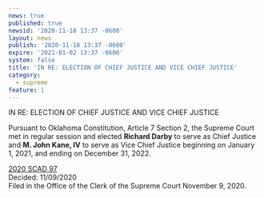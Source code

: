 ```yaml
---
news: true
published: true
newsid: '2020-11-18 13:37 -0600'
layout: news
publish: '2020-11-18 13:37 -0600'
expire: '2021-01-02 13:37 -0600'
system: false
title: 'IN RE: ELECTION OF CHIEF JUSTICE AND VICE CHIEF JUSTICE'
category:
  - supreme
feature: 1
---
```

IN RE: ELECTION OF CHIEF JUSTICE AND VICE CHIEF JUSTICE  

Pursuant to Oklahoma Constitution, Article 7 Section 2, the Supreme
Court met in regular session and elected **Richard Darby** to serve as Chief
Justice and **M. John Kane, IV** to serve as Vice Chief Justice beginning on
January 1, 2021, and ending on December 31, 2022.  

[2020 SCAD 97](http://www.oscn.net/Images/news/SCAD-2020-97.pdf)  
Decided: 11/09/2020  
Filed in the Office of the Clerk of the Supreme Court November 9, 2020.
